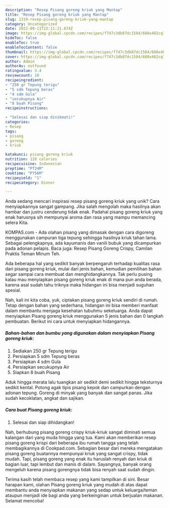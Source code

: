 ```yaml
---
description: "Resep Pisang goreng kriuk yang Mantap"
title: "Resep Pisang goreng kriuk yang Mantap"
slug: 1319-resep-pisang-goreng-kriuk-yang-mantap
category: Uncategorized
date: 2022-09-11T22:11:21.674Z
image: https://img-global.cpcdn.com/recipes/f747c3db87dc1584/680x482cq70/pisang-goreng-kriuk-foto-resep-utama.jpg
hideToc: false
enableToc: true
enableTocContent: false
thumbnail: https://img-global.cpcdn.com/recipes/f747c3db87dc1584/680x482cq70/pisang-goreng-kriuk-foto-resep-utama.jpg
cover: https://img-global.cpcdn.com/recipes/f747c3db87dc1584/680x482cq70/pisang-goreng-kriuk-foto-resep-utama.jpg
author: Admin
authorAv: notfound
ratingvalue: 3.4
reviewcount: 10
recipeingredient:
- "250 gr Tepung terigu"
- "5 sdm Tepung beras"
- "4 sdm Gula"
- "secukupnya Air"
- "8 buah Pisang"
recipeinstructions:

- "Selesai dan siap dinikmati!"
categories:
- Resep
tags:
- pisang
- goreng
- kriuk

katakunci: pisang goreng kriuk 
nutrition: 128 calories
recipecuisine: Indonesian
preptime: "PT24M"
cooktime: "PT56M"
recipeyield: "1"
recipecategory: Dinner

---
```





Anda sedang mencari inspirasi resep pisang goreng kriuk yang unik? Cara menyiapkannya sangat gampang. Jika salah mengolah maka hasilnya akan hambar dan justru cenderung tidak enak. Padahal pisang goreng kriuk yang enak harusnya sih mempunyai aroma dan rasa yang mampu memancing selera Kita.





KOMPAS.com - Ada olahan pisang yang dimasak dengan cara digoreng menggunakan campuran tiga tepung sehingga hasilnya kriuk tahan lama. Sebagai pelengkapnya, ada kayumanis dan vanili bubuk yang dicampurkan pada adonan pelapis. Baca juga: Resep Pisang Goreng Crispy, Camilan Praktis Teman Minum Teh.

Ada beberapa hal yang sedikit banyak berpengaruh terhadap kualitas rasa dari pisang goreng kriuk, mulai dari jenis bahan, kemudian pemilihan bahan segar sampai cara membuat dan menghidangkannya. Tak perlu pusing kalau mau menyiapkan pisang goreng kriuk enak di mana pun anda berada, karena asal sudah tahu triknya maka hidangan ini bisa menjadi suguhan spesial.






Nah, kali ini kita coba, yuk, ciptakan pisang goreng kriuk sendiri di rumah. Tetap dengan bahan yang sederhana, hidangan ini bisa memberi manfaat dalam membantu menjaga kesehatan tubuhmu sekeluarga. Anda dapat menyiapkan Pisang goreng kriuk menggunakan 5 jenis bahan dan 0 langkah pembuatan. Berikut ini cara untuk menyiapkan hidangannya.

<!--inarticleads1-->

##### Bahan-bahan dan bumbu yang digunakan dalam menyiapkan Pisang goreng kriuk:

1. Sediakan 250 gr Tepung terigu
1. Persiapkan 5 sdm Tepung beras
1. Persiapkan 4 sdm Gula
1. Persiapkan secukupnya Air
1. Siapkan 8 buah Pisang


Aduk hingga merata lalu tuangkan air sedikit demi sedikit hingga teksturnya sedikit kental. Potong agak tipis pisang kepok dan campurkan dengan adonan tepung. Goreng di minyak yang banyak dan sangat panas. Jika sudah kecoklatan, angkat dan sajikan. 

<!--inarticleads2-->

##### Cara buat Pisang goreng kriuk:


1. Selesai dan siap dihidangkan!

Nah, berhubung pisang goreng crispy kriuk-kriuk sangat diminati semua kalangan dari yang muda hingga yang tua. Kami akan memberikan resep pisang goreng krispi dari beberapa ibu rumah tangga yang telah membagikannya di Cookpad.com. Sebagian besar dari mereka mengatakan pisang goreng buatannya mempunyai kriuk yang sangat crispy, tidak mudah. Tapi, pisang goreng yang enak itu haruslah renyah dan kriuk di bagian luar, tapi lembut dan manis di dalam. Sayangnya, banyak orang mengeluh karena pisang gorengnya tidak bisa renyah saat sudah dingin. 

Terima kasih telah membaca resep yang kami tampilkan di sini. Besar harapan kami, olahan Pisang goreng kriuk yang mudah di atas dapat membantu anda menyiapkan makanan yang sedap untuk keluarga/teman ataupun menjadi ide bagi anda yang berkeinginan untuk berjualan makanan. Selamat mencoba!
